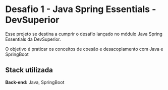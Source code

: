 # Desafio 1 - Java Spring Essentials - DevSuperior

Esse projeto se destina a cumprir o desafio lançado no módulo Java Spring Essentials da DevSuperior.

O objetivo é praticar os conceitos de coesão e desacoplamento com Java e SpringBoot


## Stack utilizada

**Back-end:** Java, SpringBoot
